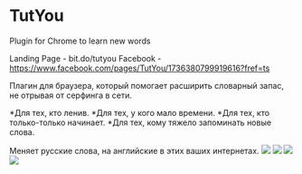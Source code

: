 TutYou
======

Plugin for Chrome to learn new words

Landing Page - bit.do/tutyou
Facebook - https://www.facebook.com/pages/TutYou/1736380799919616?fref=ts

Плагин для браузера, который помогает расширить словарный запас, не отрывая от серфинга в сети.

*Для тех, кто ленив.
*Для тех, у кого мало времени.
*Для тех, кто только-только начинает.
*Для тех, кому тяжело запоминать новые слова.

Меняет русские слова, на английские в этих ваших интернетах.
![](https://cfbcb3d885fb5c21266917976f0a46d40dc082d9.googledrive.com/host/0B6kWovMOSAYXTVVIb1habERXQ3M/img/img1.jpg)
![](https://cfbcb3d885fb5c21266917976f0a46d40dc082d9.googledrive.com/host/0B6kWovMOSAYXTVVIb1habERXQ3M/img/img12.jpg)
![](https://cfbcb3d885fb5c21266917976f0a46d40dc082d9.googledrive.com/host/0B6kWovMOSAYXTVVIb1habERXQ3M/img/img2.jpg)
![](https://cfbcb3d885fb5c21266917976f0a46d40dc082d9.googledrive.com/host/0B6kWovMOSAYXTVVIb1habERXQ3M/img/img21.jpg)

